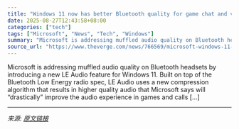 ```yaml
---
title: "Windows 11 now has better Bluetooth quality for game chat and voice calls"
date: 2025-08-27T12:43:58+08:00
categories: ["tech"]
tags: ["Microsoft", "News", "Tech", "Windows"]
summary: "Microsoft is addressing muffled audio quality on Bluetooth headsets by introducing a new LE Audio feature for Windows 11. Built on top of the Bluetooth Low Energy radio spec, LE Audio uses a new compr"
source_url: "https://www.theverge.com/news/766569/microsoft-windows-11-bluetooth-super-wideband-stereo-le-audio-voice-feature"
---
```


Microsoft is addressing muffled audio quality on Bluetooth headsets by introducing a new LE Audio feature for Windows 11. Built on top of the Bluetooth Low Energy radio spec, LE Audio uses a new compression algorithm that results in higher quality audio that Microsoft says will “drastically” improve the audio experience in games and calls [&#8230;]

---

*来源: [原文链接](https://www.theverge.com/news/766569/microsoft-windows-11-bluetooth-super-wideband-stereo-le-audio-voice-feature)*
